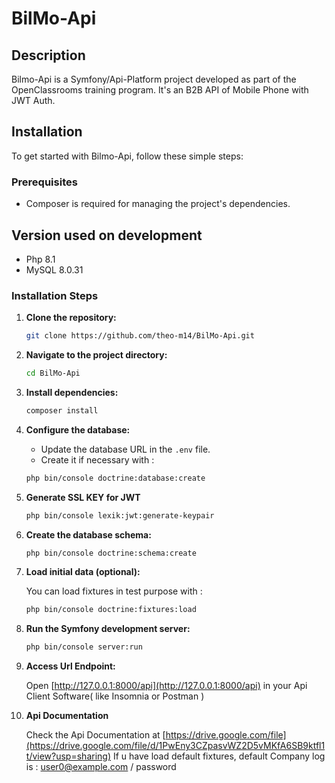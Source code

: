 # BilMo-Api

## Description

Bilmo-Api is a Symfony/Api-Platform project developed as part of the OpenClassrooms training program. It's an B2B API of Mobile Phone with JWT Auth.

## Installation

To get started with Bilmo-Api, follow these simple steps:

### Prerequisites

- Composer is required for managing the project's dependencies.

## Version used on development

- Php 8.1
- MySQL 8.0.31

### Installation Steps

1. **Clone the repository:**

    ```bash
    git clone https://github.com/theo-m14/BilMo-Api.git
    ```

2. **Navigate to the project directory:**

    ```bash
    cd BilMo-Api
    ```

3. **Install dependencies:**

    ```bash
    composer install
    ```

4. **Configure the database:**

    - Update the database URL in the `.env` file.
    - Create it if necessary with :
      
     ```bash
    php bin/console doctrine:database:create
    ```

5. **Generate SSL KEY for JWT**

     ```bash
    php bin/console lexik:jwt:generate-keypair
    ```
   
6. **Create the database schema:**

    ```bash
    php bin/console doctrine:schema:create
    ```

7. **Load initial data (optional):**

    You can load fixtures in test purpose with :
   
    ```bash
    php bin/console doctrine:fixtures:load
    ```

9. **Run the Symfony development server:**

    ```bash
    php bin/console server:run
    ```

10. **Access Url Endpoint:**

    Open [http://127.0.0.1:8000/api](http://127.0.0.1:8000/api) in your Api Client Software( like Insomnia or Postman )

11. **Api Documentation**

    Check the Api Documentation at [https://drive.google.com/file](https://drive.google.com/file/d/1PwEny3CZpasvWZ2D5vMKfA6SB9ktfl1t/view?usp=sharing)
    If u have load default fixtures, default Company log is : user0@example.com / password
    

